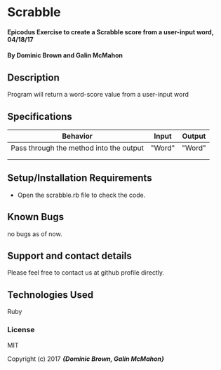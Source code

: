 # Scrabble

#### Epicodus Exercise to create a Scrabble score from a user-input word, 04/18/17

#### By Dominic Brown and Galin McMahon

## Description

Program will return a word-score value from a user-input word

## Specifications

| Behavior | Input | Output |
|----------|-------|--------|
|Pass through the method into the output|"Word"|"Word"|
|          |       |        |
|          |       |        |

## Setup/Installation Requirements

* Open the scrabble.rb file to check the code.

## Known Bugs

no bugs as of now.

## Support and contact details

Please feel free to contact us at github profile directly.

## Technologies Used

Ruby

### License

MIT

Copyright (c) 2017 **_{Dominic Brown, Galin McMahon}_**
